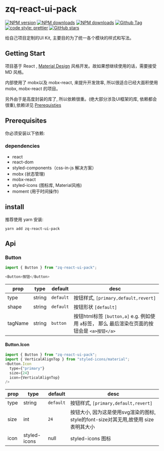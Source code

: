 # zq-react-ui-pack
[![NPM version](https://img.shields.io/npm/v/zq-react-ui-pack.svg?style=flat-square)](https://www.npmjs.com/package/zq-react-ui-pack)
[![NPM downloads](https://img.shields.io/npm/dw/zq-react-ui-pack.svg.svg?style=flat-square)](https://www.npmjs.com/package/zq-react-ui-pack)
[![NPM downloads](https://img.shields.io/npm/l/zq-react-ui-pack.svg.svg?style=flat-square)](https://www.npmjs.com/package/zq-react-ui-pack)
[![Github Tag](https://img.shields.io/github/tag/JennerChen/zq-react-ui-pack.svg)](https://www.npmjs.com/package/zq-react-ui-pack)
[![code style: prettier](https://img.shields.io/badge/code_style-prettier-ff69b4.svg)](https://github.com/prettier/prettier)
[![GitHub stars](https://img.shields.io/github/stars/JennerChen/zq-react-ui-pack.svg?style=social&label=Stars)](https://github.com/JennerChen/zq-react-ui-pack/tree/develop)

给自己项目定制的UI Kit, 主要目的为了统一各个模块的样式和写法。

## Getting Start

项目基于 React , [Material Design](https://material.io/design/material-theming/) 风格开发。故如果想继续使用的话，需要接受 MD 风格。

内部使用了 mobx以及 mobx-react, 来提升开发效率, 所以很适合已经大面积使用 mobx, mobx-react 的项目。

另外由于是高度封装的库了, 所以依赖很重。(绝大部分涉及UI框架的库, 依赖都会很重),依赖详见 [Prerequisties](#prerequisites)

## Prerequisites

你必须安装以下依赖:

### dependencies
- react
- react-dom
- styled-components（css-in-js 解决方案）
- mobx (状态管理)
- mobx-react
- styled-icons (图标库, Material风格)
- moment (用于时间操作)

## install
推荐使用 yarn 安装:
```shell
yarn add zq-react-ui-pack
```

## Api
### Button
```javascript
import { Button } from "zq-react-ui-pack";
    
<Button>按钮</Button>
```
prop| type | default| desc
--------------| ------------------ |------------------|----|
type | string| `default`| 按钮样式, `[primary,default,revert]`
shape| string| `default`| 按钮形状 `[default]`
tagName| string | `button`| 按钮html标签 `[button,a]` e.g. 例如使用 `a`标签， 那么 最后渲染在页面的按钮会是 `<a>按钮</a>` 

#### Button.Icon
```javascript
import { Button } from "zq-react-ui-pack";
import { VerticalAlignTop } from "styled-icons/material";
<Button.Icon  
  type={"primary"}  
  size={24}  
  icon={VerticalAlignTop}  
/>
```
prop|  type| default| desc
-----| -----|---------|--------|
type| string| `default`| 按钮样式, `[primary,default,revert]`
size| int | `24` | 按钮大小, 因为这是使用svg渲染的图标, style的font-size对其无用,故使用 size表明其大小
icon| styled-icons | null | styled-icons 图标 
<!--stackedit_data:
eyJoaXN0b3J5IjpbMTA5MzU0OTg3NCwtMTA3MjgxMjA2NCwtNz
kxODQ2NTY0LC0yMDU0NTE5MTIsMTEyOTA5MjQ3MiwxMDUyODI0
ODAwLC0xMzU1NjE2MzE5LC0xNzIxNTIzMDcsLTM4OTc2ODY4My
wtNTQzNzA2NDg0LC0zNzM3NDIwMiwtMTE2MTY2NzcyLDEwNjY5
OTI2NzAsODcyMzkzNTg5LDEzNzUwODU3MSwxNDIwOTA1NjQwLC
0xMDA1NTM1MzI0XX0=
-->